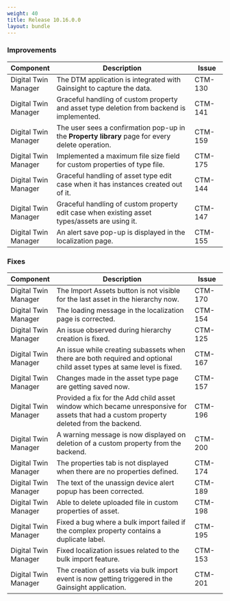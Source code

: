```yaml
---
weight: 40
title: Release 10.16.0.0
layout: bundle
---
```


### Improvements

<div><table ><colgroup>
<col style="width: 15%;"><col style="width: 70%;"><col style="width: 15%;"></colgroup>
<thead><tr>
<th>
Component</th>
<th>
Description</th>
<th>
Issue</th>
</tr>
</thead><tbody>

<tr>
<td>Digital Twin Manager</td>
<td>The DTM application is integrated with Gainsight to capture the data.</td>
<td>CTM-130</td>
</tr>

<tr>
<td>Digital Twin Manager</td>
<td>Graceful handling of custom property and asset type deletion from backend is implemented.</td>
<td>CTM-141</td>
</tr>

<tr>
<td>Digital Twin Manager</td>
<td>The user sees a confirmation pop-up in the <b>Property library</b> page for every delete operation.</td>
<td>CTM-159</td>
</tr>

<tr>
<td>Digital Twin Manager</td>
<td>Implemented a maximum file size field for custom properties of type file.</td>
<td>CTM-175</td>
</tr>

<tr>
<td>Digital Twin Manager</td>
<td>Graceful handling of asset type edit case when it has instances created out of it.</td>
<td>CTM-144</td>
</tr>

<tr>
<td>Digital Twin Manager</td>
<td>Graceful handling of custom property edit case when existing asset types/assets are using it.</td>
<td>CTM-147</td>
</tr>

<tr>
<td>Digital Twin Manager</td>
<td>An alert save pop-up is displayed in the localization page.</td>
<td>CTM-155</td>
</tr>

</tbody></table></div>

### Fixes

<div><table ><colgroup>
<col style="width: 15%;"><col style="width: 70%;"><col style="width: 15%;"></colgroup>
<thead><tr>
<th>
Component</th>
<th>
Description</th>
<th>
Issue</th>
</tr>
</thead><tbody>

<tr>
<td>Digital Twin Manager</td>
<td>The Import Assets button is not visible for the last asset in the hierarchy now.</td>
<td>CTM-170</td>
</tr>

<tr>
<td>Digital Twin Manager</td>
<td>The loading message in the localization page is corrected.</td>
<td>CTM-154</td>
</tr>

<tr>
<td>Digital Twin Manager</td>
<td>An issue observed during hierarchy creation is fixed.</td>
<td>CTM-125</td>
</tr>

<tr>
<td>Digital Twin Manager</td>
<td>An issue while creating subassets when there are both required and optional child asset types at same level is fixed.</td>
<td>CTM-167</td>
</tr>

<tr>
<td>Digital Twin Manager</td>
<td>Changes made in the asset type page are getting saved now.</td>
<td>CTM-157</td>
</tr>

<tr>
<td>Digital Twin Manager</td>
<td>Provided a fix for the Add child asset window which became unresponsive for assets that had a custom property deleted from the backend.</td>
<td>CTM-196</td>
</tr>

<tr>
<td>Digital Twin Manager</td>
<td>A warning message is now displayed on deletion of a custom property from the backend.</td>
<td>CTM-200</td>
</tr>

<tr>
<td>Digital Twin Manager</td>
<td>The properties tab is not displayed when there are no properties defined.</td>
<td>CTM-174</td>
</tr>

<tr>
<td>Digital Twin Manager</td>
<td>The text of the unassign device alert popup has been corrected.</td>
<td>CTM-189</td>
</tr>

<tr>
<td>Digital Twin Manager</td>
<td>Able to delete uploaded file in custom properties of asset.</td>
<td>CTM-198</td>
</tr>

<tr>
<td>Digital Twin Manager</td>
<td>Fixed a bug where a bulk import failed if the complex property contains a duplicate label.</td>
<td>CTM-195</td>
</tr>

<tr>
<td>Digital Twin Manager</td>
<td>Fixed localization issues related to the bulk import feature.</td>
<td>CTM-153</td>
</tr>

<tr>
<td>Digital Twin Manager</td>
<td>The creation of assets via bulk import event is now getting triggered in the Gainsight application.</td>
<td>CTM-201</td>
</tr>

</tbody></table></div>
